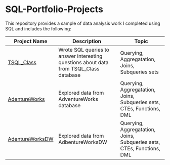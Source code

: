 # SQL-Portfolio-Projects
This repository provides a sample of data analysis work I completed using SQL and includes the following:

Project Name  | Description   |  Topic
------------- | ------------- | ------------------
[TSQL_Class](https://github.com/Chris-Ramirez-Github/SQL-Portfolio-Projects/tree/main/TSQL_Class)  | Wrote SQL queries to answer interesting questions about data from TSQL_Class database | Querying, Aggregatation, Joins, Subqueries sets
[AdentureWorks](url:)  | Explored data from AdventureWorks database | Querying, Aggregatation, Joins, Subqueries sets, CTEs, Functions, DML
[AdentureWorksDW](url:)  | Explored data from AdbentureWorksDW | Querying, Aggregatation, Joins, Subqueries sets, CTEs, Functions, DML
